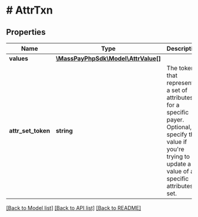 # # AttrTxn

## Properties

Name | Type | Description | Notes
------------ | ------------- | ------------- | -------------
**values** | [**\MassPayPhpSdk\Model\AttrValue[]**](AttrValue.md) |  |
**attr_set_token** | **string** | The token that represents a set of attributes for a specific payer. Optional, specify the value if you&#39;re trying to update a value of a specific attributes set. | [optional]

[[Back to Model list]](../../README.md#models) [[Back to API list]](../../README.md#endpoints) [[Back to README]](../../README.md)
